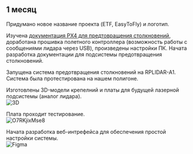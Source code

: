 ## 1 месяц
Придумано новое название проекта (ETF, EasyToFly) и логотип.

Изучена [документация PX4 для предтовращения столкновений](https://docs.px4.io/master/en/computer_vision/collision_prevention.html), доработана прошивка полетного контроллера (возможность работы с сообщениями лидара через USB), произведены настройки ПК. Начата разработка документации для подсистемы предотвращения столкновений.

Запущена система предотвращения столкновений на RPLIDAR-A1. Система была протестирована на нашем полигоне.

Изготовлены 3D-модели крепелний и платы для будущей лазерной подсистемы (аналог лидара).  
![3D](https://user-images.githubusercontent.com/19249148/89209965-78dbfa00-d5e9-11ea-82a3-6828c2e8cb8a.jpg)

Плата проходит тестирование.  
![O7RKjixMse8](https://user-images.githubusercontent.com/19249148/89210101-af197980-d5e9-11ea-8066-c068462ff4b4.jpg)

Начата разработка веб-интрефейса для обеспечения простой настройки системы.  
![Figma](https://user-images.githubusercontent.com/19249148/89209448-847af100-d5e8-11ea-814b-7b2ddc3e071f.png)
